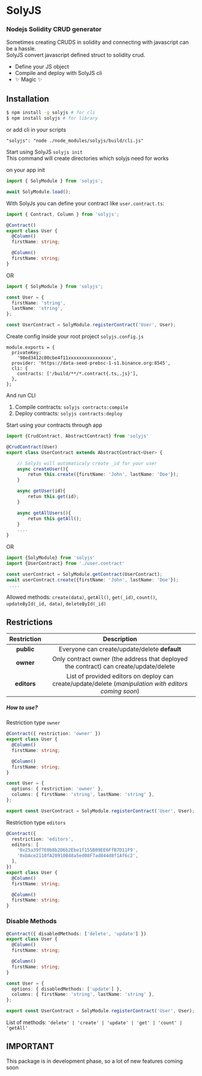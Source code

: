 # SolyJS

### Nodejs Solidity CRUD generator

Sometimes creating CRUDS in solidity and connecting with javascript can be a hassle.\
SolyJS convert javascript defined struct to solidity crud.

- Define your JS object
- Compile and deploy with SolyJS cli
- ✨ Magic ✨

## Installation

```bash
$ npm install -g solyjs # for cli
$ npm install solyjs # for library
```

or add cli in your scripts

```
"solyjs": "node ./node_modules/solyjs/build/cli.js"
```

Start using SolyJS
`solyjs init`\
 This command will create directories which solyjs need for works

on your app init

```typescript
import { SolyModule } from 'solyjs';

await SolyModule.load();
```

With SolyJs you can define your contract like `user.contract.ts`:

```typescript
import { Contract, Column } from 'solyjs';

@Contract()
export class User {
  @Column()
  firstName: string;

  @Column()
  firstName: string;
}
```

OR

```typescript
import { SolyModule } from 'solyjs';

const User = {
  firstName: 'string',
  lastName: 'string',
};

const UserContract = SolyModule.registerContract('User', User);
```

Create config inside your root project `solyjs.config.js`

```
module.exports = {
  privateKey:
    '98ed3412c00cbe4f11xxxxxxxxxxxxxxxx',
  provider: 'https://data-seed-prebsc-1-s1.binance.org:8545',
  cli: {
    contracts: ['/build/**/*.contract{.ts,.js}'],
  },
};
```

And run CLI

1. Compile contracts:
   `solyjs contracts:compile`
2. Deploy contracts:
   `solyjs contracts:deploy`

Start using your contracts through app

```typescript
import {CrudContract, AbstractContract} from 'solyjs'

@CrudContract(User)
export class UserContract extends AbstractContract<User> {

    // SolyJs will automaticaly create _id for your user
    async createUser(){
        retun this.create({firstName: 'John', lastName: 'Doe'});
    }

    async getUser(id){
        retun this.get(id);
    }

    async getAllUsers(){
        retun this.getAll();
    }
    ....
}
```

OR

```typescript
import {SolyModule} from 'solyjs'
import {UserContract} from './user.contract'

const userContract = SolyModule.getContract(UserContract);
await userContract.create({firstName: 'John', lastName: 'Doe'});
 ....
```

Allowed methods:
`create(data)`, `getAll()`, `get(_id)`, `count()`, `updateById(_id, data)`, `deleteById(_id)`

## Restrictions

| Restriction |                                              Description                                              |
| :---------: | :---------------------------------------------------------------------------------------------------: |
| **public**  |                             Everyone can create/update/delete **default**                             |
|  **owner**  |         Only contract owner (the address that deployed the contract) can create/update/delete         |
| **editors** | List of provided editors on deploy can create/update/delete (_manipulation with editors coming soon_) |

##### How to use?

Restriction type `owner`

```typescript
@Contract({ restriction: 'owner' })
export class User {
  @Column()
  firstName: string;

  @Column()
  firstName: string;
}

const User = {
  options: { restriction: 'owner' },
  columns: { firstName: 'string', lastName: 'string' },
};

export const UserContract = SolyModule.registerContract('User', User);
```

Restriction type `editors`

```typescript
@Contract({
  restriction: 'editors',
  editors: [
    '0x25a39f7E0b8b2D6b2Ebe1f155B09EE6FfB7D11F9',
    '0xbAce2110fA28910B48a5ed08F7ad844d8f1Af6c2',
  ],
})
export class User {
  @Column()
  firstName: string;

  @Column()
  firstName: string;
}
```

### Disable Methods

```typescript
@Contract({ disabledMethods: ['delete', 'update'] })
export class User {
  @Column()
  firstName: string;

  @Column()
  firstName: string;
}

const User = {
  options: { disabledMethods: ['update'] },
  columns: { firstName: 'string', lastName: 'string' },
};

export const UserContract = SolyModule.registerContract('User', User);
```

List of methods: `'delete' | 'create' | 'update' | 'get' | 'count' | 'getAll' `

## IMPORTANT

This package is in development phase, so a lot of new features coming soon
